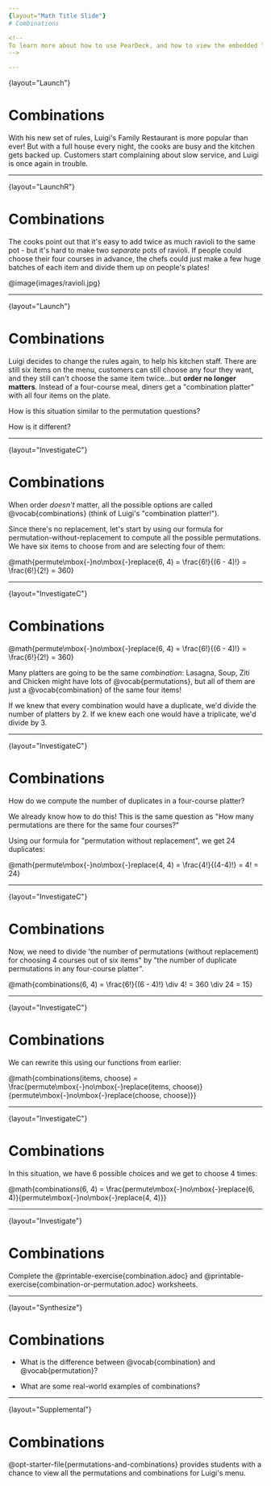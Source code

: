 ```yaml
---
{layout="Math Title Slide"}
# Combinations

<!--
To learn more about how to use PearDeck, and how to view the embedded links on these slides without going into present mode visit https://help.peardeck.com/en
-->

---
```

{layout="Launch"}
# Combinations

With his new set of rules, Luigi's Family Restaurant is more popular than ever! But with a full house every night, the cooks are busy and the kitchen gets backed up. Customers start complaining about slow service, and Luigi is once again in trouble.

---
{layout="LaunchR"}
# Combinations

The cooks point out that it's easy to add twice as much ravioli to the same pot - but it's hard to make two _separate_ pots of ravioli. If people could choose their four courses in advance, the chefs could just make a few huge batches of each item and divide them up on people's plates!

@image{images/ravioli.jpg}

---
{layout="Launch"}
# Combinations

Luigi decides to change the rules again, to help his kitchen staff. There are still six items on the menu, customers can still choose any four they want, and they still can't choose the same item twice...but **order no longer matters**. Instead of a four-course meal, diners get a "combination platter" with all four items on the plate.

How is this situation similar to the permutation questions?

How is it different?

---
{layout="InvestigateC"}
# Combinations

When order _doesn't_ matter, all the possible options are called @vocab{combinations} (think of Luigi's "combination platter!").

Since there's no replacement, let's start by using our formula for permutation-without-replacement to compute all the possible permutations. We have six items to choose from and are selecting four of them:

@math{permute\mbox{-}no\mbox{-}replace(6, 4) = \frac{6!}{(6 - 4)!} = \frac{6!}{2!} = 360}

---
{layout="InvestigateC"}
# Combinations

@math{permute\mbox{-}no\mbox{-}replace(6, 4) = \frac{6!}{(6 - 4)!} = \frac{6!}{2!} = 360}

Many platters are going to be the same _combination_: Lasagna, Soup, Ziti and Chicken might have lots of @vocab{permutations}, but all of them are just a @vocab{combination} of the same four items! 

If we knew that every combination would have a duplicate, we'd divide the number of platters by 2. If we knew each one would have a triplicate, we'd divide by 3.


---
{layout="InvestigateC"}
# Combinations

How do we compute the number of duplicates in a four-course platter?

We already know how to do this! This is the same question as "How many permutations are there for the same four courses?"

Using our formula for "permutation without replacement", we get 24 duplicates:

@math{permute\mbox{-}no\mbox{-}replace(4, 4) = \frac{4!}{(4-4)!} = 4! = 24}

---
{layout="InvestigateC"}
# Combinations

Now, we need to divide 'the number of permutations (without replacement) for choosing 4 courses out of six items" by "the number of duplicate permutations in any four-course platter".

@math{combinations(6, 4) = \frac{6!}{(6 - 4)!} \div 4! = 360 \div 24 = 15}


---
{layout="InvestigateC"}
# Combinations

We can rewrite this using our functions from earlier:

@math{combinations(items, choose) = \frac{permute\mbox{-}no\mbox{-}replace(items, choose)}{permute\mbox{-}no\mbox{-}replace(choose, choose)}}


---
{layout="InvestigateC"}
# Combinations


In this situation, we have 6 possible choices and we get to choose 4 times:

@math{combinations(6, 4) = \frac{permute\mbox{-}no\mbox{-}replace(6, 4)}{permute\mbox{-}no\mbox{-}replace(4, 4)}}

---
{layout="Investigate"}
# Combinations

Complete the @printable-exercise{combination.adoc} and @printable-exercise{combination-or-permutation.adoc} worksheets.

---
{layout="Synthesize"}
# Combinations

- What is the difference between @vocab{combination} and @vocab{permutation}?

- What are some real-world examples of combinations?

---
{layout="Supplemental"}
# Combinations

@opt-starter-file{permutations-and-combinations} provides students with a chance to view all the permutations and combinations for Luigi's menu.